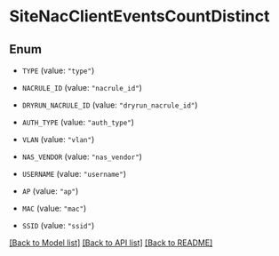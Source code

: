 # SiteNacClientEventsCountDistinct

## Enum


* `TYPE` (value: `"type"`)

* `NACRULE_ID` (value: `"nacrule_id"`)

* `DRYRUN_NACRULE_ID` (value: `"dryrun_nacrule_id"`)

* `AUTH_TYPE` (value: `"auth_type"`)

* `VLAN` (value: `"vlan"`)

* `NAS_VENDOR` (value: `"nas_vendor"`)

* `USERNAME` (value: `"username"`)

* `AP` (value: `"ap"`)

* `MAC` (value: `"mac"`)

* `SSID` (value: `"ssid"`)


[[Back to Model list]](../README.md#documentation-for-models) [[Back to API list]](../README.md#documentation-for-api-endpoints) [[Back to README]](../README.md)


